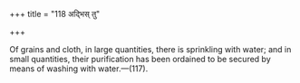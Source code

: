 +++
title = "118 अद्भिस् तु"

+++

Of grains and cloth, in large quantities, there is sprinkling with water; and in small quantities, their purification has been ordained to be secured by means of washing with water.—(117).